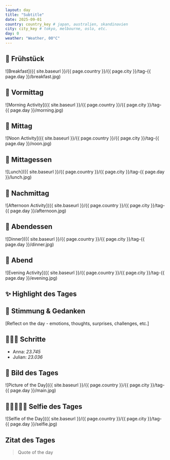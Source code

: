 ```yaml
---
layout: day
title: "Subtitle"
date: 2025-09-01
country: country_key # japan, australien, skandinavien
city: city_key # tokyo, melbourne, oslo, etc.
day: 0
weather: "Weather, 00°C"
---
```



## 🥐 Frühstück

![Breakfast]({{ site.baseurl }}/{{ page.country }}/{{ page.city }}/tag-{{ page.day }}/breakfast.jpg)

## 🌅 Vormittag

![Morning Activity]({{ site.baseurl }}/{{ page.country }}/{{ page.city }}/tag-{{ page.day }}/morning.jpg)

## 🌇 Mittag

![Noon Activity]({{ site.baseurl }}/{{ page.country }}/{{ page.city }}/tag-{{ page.day }}/noon.jpg)

## 🍣 Mittagessen

![Lunch]({{ site.baseurl }}/{{ page.country }}/{{ page.city }}/tag-{{ page.day }}/lunch.jpg)

## 🌆 Nachmittag

![Afternoon Activity]({{ site.baseurl }}/{{ page.country }}/{{ page.city }}/tag-{{ page.day }}/afternoon.jpg)

## 🍜 Abendessen

![Dinner]({{ site.baseurl }}/{{ page.country }}/{{ page.city }}/tag-{{ page.day }}/dinner.jpg)

## 🌙 Abend

![Evening Activity]({{ site.baseurl }}/{{ page.country }}/{{ page.city }}/tag-{{ page.day }}/evening.jpg)

## ✨ Highlight des Tages

## 💭 Stimmung & Gedanken

[Reflect on the day - emotions, thoughts, surprises, challenges, etc.]

## 🏃🏽‍♀️ Schritte

- Anna: _23.745_  
- Julian: _23.036_  

## 📸 Bild des Tages

![Picture of the Day]({{ site.baseurl }}/{{ page.country }}/{{ page.city }}/tag-{{ page.day }}/main.jpg)

## 👩🏻‍🤝‍👨🏽 Selfie des Tages

![Selfie of the Day]({{ site.baseurl }}/{{ page.country }}/{{ page.city }}/tag-{{ page.day }}/selfie.jpg)

## Zitat des Tages

> Quote of the day
